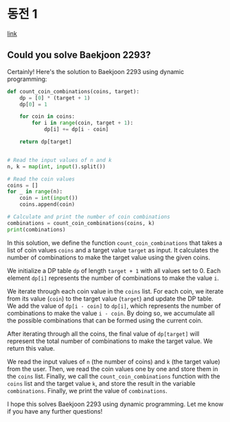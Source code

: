 # 동전 1 

[link](https://www.acmicpc.net/problem/2293)

## Could you solve Baekjoon 2293?

Certainly! Here's the solution to Baekjoon 2293 using dynamic programming:

```python
def count_coin_combinations(coins, target):
    dp = [0] * (target + 1)
    dp[0] = 1

    for coin in coins:
        for i in range(coin, target + 1):
            dp[i] += dp[i - coin]

    return dp[target]


# Read the input values of n and k
n, k = map(int, input().split())

# Read the coin values
coins = []
for _ in range(n):
    coin = int(input())
    coins.append(coin)

# Calculate and print the number of coin combinations
combinations = count_coin_combinations(coins, k)
print(combinations)
```

In this solution, we define the function `count_coin_combinations` that takes a list of coin values `coins` and a target value `target` as input. It calculates the number of combinations to make the target value using the given coins.

We initialize a DP table `dp` of length `target + 1` with all values set to 0. Each element `dp[i]` represents the number of combinations to make the value `i`.

We iterate through each coin value in the `coins` list. For each coin, we iterate from its value (`coin`) to the target value (`target`) and update the DP table. We add the value of `dp[i - coin]` to `dp[i]`, which represents the number of combinations to make the value `i - coin`. By doing so, we accumulate all the possible combinations that can be formed using the current coin.

After iterating through all the coins, the final value of `dp[target]` will represent the total number of combinations to make the target value. We return this value.

We read the input values of `n` (the number of coins) and `k` (the target value) from the user. Then, we read the coin values one by one and store them in the `coins` list. Finally, we call the `count_coin_combinations` function with the `coins` list and the target value `k`, and store the result in the variable `combinations`. Finally, we print the value of `combinations`.

I hope this solves Baekjoon 2293 using dynamic programming. Let me know if you have any further questions!
